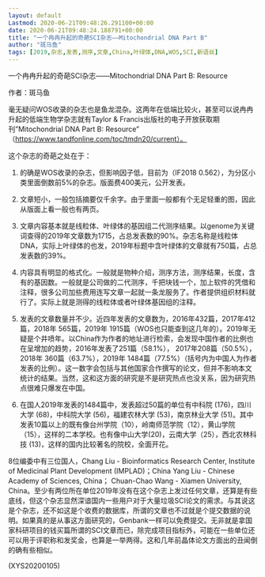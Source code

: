 ```yaml
---
layout: default
Lastmod: 2020-06-21T09:48:26.291100+00:00
date: 2020-06-21T09:48:24.188791+00:00
title: "一个冉冉升起的奇葩SCI杂志——Mitochondrial DNA Part B"
author: "斑马鱼"
tags: [2019,杂志,发表,测序,文章,China,叶绿体,DNA,WOS,SCI,新语丝]
---
```


一个冉冉升起的奇葩SCI杂志——Mitochondrial DNA Part B: Resource

作者：斑马鱼

毫无疑问WOS收录的杂志也是鱼龙混杂。这两年在低端比较火，甚至可以说冉冉升起的低端生物学杂志就有Taylor & Francis出版社的电子开放获取期刊”Mitochondrial DNA Part B: Resource” （https://www.tandfonline.com/toc/tmdn20/current）。

这个杂志的奇葩之处在于：

1.	的确是WOS收录的杂志，但影响因子低，目前为（IF2018 0.562），为分区小类里面倒数前5%的杂志。版面费400美元，公开发表。

2.	文章短小，一般包括摘要仅千余字。由于里面一般都有个无足轻重的图，因此从版面上看一般也有两页。

3.	文章内容基本就是线粒体、叶绿体的基因组二代测序结果。以genome为关键词查得的2019年文章数为1715，占总发表数的90%。杂志名称是线粒体DNA，实际上叶绿体的也发，2019年标题中含叶绿体的文章就有750篇，占总发表数的39%。

4.	内容具有明显的格式化。一般就是物种介绍，测序方法，测序结果，长度，含有的基因数。一般就是公司做的二代测序，千把块钱一个，加上软件的凭借和注释，很多公司加些费用连写文章一起就一条龙服务了。作者提供组织材料就行了。实际上就是测得的线粒体或者叶绿体基因组的注释。

5.	发表的文章数量并不少。近四年发表的文章数为，2016年432篇，2017年412篇，2018年 565篇，2019年 1915篇（WOS也只能查到这几年的）。2019年无疑是个井喷年。以China作为作者的地址进行检索，会发现中国作者的比例也在呈增加的趋势，2016年发表了251篇（58.1%）， 2017年208篇（50.5%），2018年 360篇（63.7%），2019年 1484篇（77.5%）（括号内为中国人为作者发表的比例）。这一数字会包括与其他国家合作撰写的论文，但并不影响本文统计的结果。当然，这和这方面的研究是不是研究热点也没关系，因为研究热点很难只爆发在中国。

6.	在国人2019年发表的1484篇中，发表超过50篇的单位有中科院 (176)，四川大学 (68)，中科院大学 (56)，福建农林大学 (53)，南京林业大学 (51)。其中发表10篇以上的既有像台州学院（10），岭南师范学院（12），黄山学院（15），这样的二本学校。也有像中山大学(20)，云南大学（25），西北农林科技 (13)，这样的国内比较著名的院校，全面开花。

8位编委中有三位国人，Chang Liu - Bioinformatics Research Center, Institute of Medicinal Plant Development (IMPLAD)；China Yang Liu - Chinese Academy of Sciences, China； Chuan-Chao Wang - Xiamen University, China。至少有两位所在单位2019年没有在这个杂志上发过任何文章，还算是有些底线，但这个杂志显然深谙国内一些用户对于大量垃圾SCI论文的需求。与其说这是个杂志，还不如这是个收费的数据库，所谓的文章也不过就是个提交数据的说明。如果真的是从事这方面研究的，Genbank一样可以免费提交。无非就是拿国家科研项目的钱买篇所谓的SCI文章而已，除完成项目指标外，可能在一些单位还可以用于评职称和发奖金，也算是一举两得。这和几年前晶体论文方面出的丑闻倒的确有些相似。

(XYS20200105)

